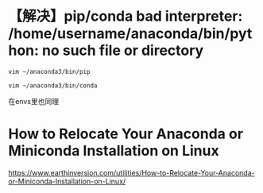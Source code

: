 # 【解决】pip/conda bad interpreter: /home/username/anaconda/bin/python: no such file or directory

```
vim ~/anaconda3/bin/pip
```

```
vim ~/anaconda3/bin/conda
```

在envs里也同理

# How to Relocate Your Anaconda or Miniconda Installation on Linux
https://www.earthinversion.com/utilities/How-to-Relocate-Your-Anaconda-or-Miniconda-Installation-on-Linux/
